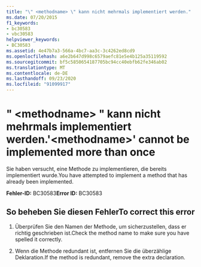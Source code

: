 ```yaml
---
title: "\" <methodname> \" kann nicht mehrmals implementiert werden."
ms.date: 07/20/2015
f1_keywords:
- bc30583
- vbc30583
helpviewer_keywords:
- BC30583
ms.assetid: 4e47b7a3-566a-4bc7-aa3c-3c4262ed8cd9
ms.openlocfilehash: a6e2b647d998c6579aefc81e5e4b125a35119592
ms.sourcegitcommit: bf5c5850654187705bc94cc40ebfb62fe346ab02
ms.translationtype: MT
ms.contentlocale: de-DE
ms.lasthandoff: 09/23/2020
ms.locfileid: "91099917"
---
```

# <a name="methodname-cannot-be-implemented-more-than-once"></a><span data-ttu-id="f979e-102">" \<methodname> " kann nicht mehrmals implementiert werden.</span><span class="sxs-lookup"><span data-stu-id="f979e-102">'\<methodname>' cannot be implemented more than once</span></span>

<span data-ttu-id="f979e-103">Sie haben versucht, eine Methode zu implementieren, die bereits implementiert wurde.</span><span class="sxs-lookup"><span data-stu-id="f979e-103">You have attempted to implement a method that has already been implemented.</span></span>  
  
 <span data-ttu-id="f979e-104">**Fehler-ID:** BC30583</span><span class="sxs-lookup"><span data-stu-id="f979e-104">**Error ID:** BC30583</span></span>  
  
## <a name="to-correct-this-error"></a><span data-ttu-id="f979e-105">So beheben Sie diesen Fehler</span><span class="sxs-lookup"><span data-stu-id="f979e-105">To correct this error</span></span>  
  
1. <span data-ttu-id="f979e-106">Überprüfen Sie den Namen der Methode, um sicherzustellen, dass er richtig geschrieben ist.</span><span class="sxs-lookup"><span data-stu-id="f979e-106">Check the method name to make sure you have spelled it correctly.</span></span>  
  
2. <span data-ttu-id="f979e-107">Wenn die Methode redundant ist, entfernen Sie die überzählige Deklaration.</span><span class="sxs-lookup"><span data-stu-id="f979e-107">If the method is redundant, remove the extra declaration.</span></span>
